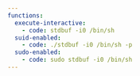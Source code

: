 ```yaml
---
functions:
  execute-interactive:
    - code: stdbuf -i0 /bin/sh
  suid-enabled:
    - code: ./stdbuf -i0 /bin/sh -p
  sudo-enabled:
    - code: sudo stdbuf -i0 /bin/sh
---
```

